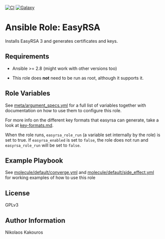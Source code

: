 [![CI](https://github.com/nkakouros-original/ansible-role-easyrsa/actions/workflows/main.yml/badge.svg)](https://github.com/nkakouros-original/ansible-role-easyrsa/actions/workflows/main.yml)
[![Galaxy](https://img.shields.io/badge/galaxy-nkakouros.easyrsa-blue.svg)](https://galaxy.ansible.com/nkakouros/easyrsa/)

Ansible Role: EasyRSA
=========

Installs EasyRSA 3 and generates certificates and keys.

Requirements
------------

- Ansible >= 2.8 (might work with other versions too)

- This role does **not** need to be run as root, although it supports it.

Role Variables
--------------

See [meta/argument_specs.yml](meta/argument_specs.yml) for a full list of variables together
with documentation on how to use them to configure this role.

For more info on the different key formats that easyrsa can generate, take
a look at [key-formats.md](key-formats.md).

When the role runs, `easyrsa_role_run` (a variable set internally by the role)
is set to true. If `easyrsa_enabled` is set to `false`, the role does not run
and `easyrsa_role_run` will be set to `false`.

Example Playbook
----------------

See [molecule/default/converge.yml](molecule/default/converge.yml) and
[molecule/default/side_effect.yml](molecule/default/side_effect.yml) for
working examples of how to use this role

License
-------

GPLv3

Author Information
------------------

Nikolaos Kakouros
